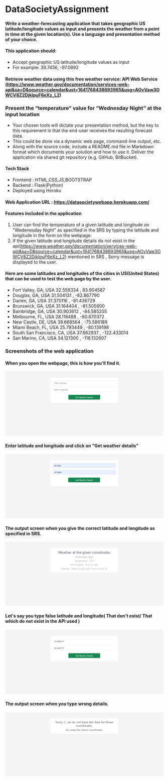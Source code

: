 # DataSocietyAssignment

#### Write a weather-forecasting application that takes geographic US latitude/longitude values as input and presents the weather from a point in time at the given location(s). Use a language and presentation method of your choice.

#### This application should:
- Accept geographic US latitude/longitude values as input
- For example: 39.7456, -97.0892

#### Retrieve weather data using this free weather service: API Web Service (https://www.weather.gov/documentation/services-web-api&sa=D&source=calendar&ust=1641768438693965&usg=AOvVaw3OWCV8Z2DjkIpuF6eXz_L2)

### Present the “temperature” value for “Wednesday Night” at the input location

- Your chosen tools will dictate your presentation method, but the key to this requirement is that the end-user receives the resulting forecast data. 
- This could be done via a dynamic web page, command-line output, etc.
- Along with the source code, include a README.md file in Markdown format which documents your solution and how to use it. Deliver the application via shared git repository (e.g. GitHub, BitBucket).

#### Tech Stack 
- Frontend : HTML,CSS,JS,BOOTSTRAP
- Backend : Flask(Python)
- Deployed using Heroku

#### Web Application URL : https://datasocietywebapp.herokuapp.com/

#### Features included in the application

1) User can find the temperature of a given latitude and longitude on "Wedenesday Night" as specified in the SRS by typing the latitude and longitude in the form on the webpage.
3) If the given latitude and longitude details do not exist in the api(https://www.weather.gov/documentation/services-web-api&sa=D&source=calendar&ust=1641768438693965&usg=AOvVaw3OWCV8Z2DjkIpuF6eXz_L2) mentioned in SRS , Sorry message is displayed to the user.

#### Here are some latitudes and longitudes of the cities in US(United States) that can be used to test the web page by the user.

- Fort Valley, GA, USA              32.559334 , 83.904587
- Douglas, GA, USA                  31.504131 , -82.867790
- Darien, GA, USA                   31.375116 , -81.436729
- Brunswick, GA, USA                31.164404 , -81.505600
- Bainbridge, GA, USA               30.903612 , -84.585205
- Melbourne, FL, USA                28.118488 , -80.670372
- New Castle, DE, USA               39.668564 , -75.586189
- Miami Beach, FL, USA              25.793449 , -80.139198
- South San Francisco, CA, USA      37.662937 , -122.433014
- San Marino, CA, USA               34.121300 , -118.132607

### Screenshots of the web application

#### When you open the webpage, this is how you'll find it.

![firstpage](/images/firstpage.PNG)

#### Enter latitude and longitude and click on "Get weather details"

![secondpage](/images/secondpage.PNG)

#### The output screen when you give the correct latitude and longitude as specified in SRS.

![thirdpage](/images/thirdpage.PNG)

#### Let's say you type false latitude and longitude( That don't exist/ That which do not exist in the API used )

![wrong details](/images/wrongdetails.PNG)

#### The output screen when you type wrong details.

![ifwrong](/images/ifwrong.PNG)




